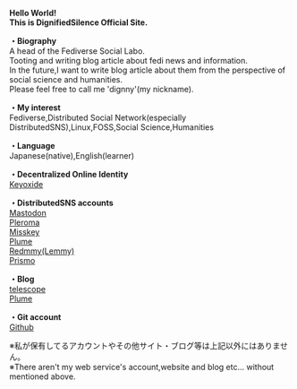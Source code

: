 <b>Hello World!<br>
This is DignifiedSilence Official Site.<br></b>

<b>・Biography<br></b>
A head of the Fediverse Social Labo.<br>
Tooting and writing blog article about fedi news and information.<br>
In the future,I want to write blog article about them from the perspective of social science and humanities.<br>
Please feel free to call me 'dignny'(my nickname).<br>

<b>・My interest<br></b>
Fediverse,Distributed Social Network(especially DistributedSNS),Linux,FOSS,Social Science,Humanities

<b>・Language<br></b>
Japanese(native),English(learner)

<b>・Decentralized Online Identity<br></b>
<a rel="me" href="https://keyoxide.org/56009512106009B8EFBD759599212BBD7D892057">Keyoxide</a>

<b>・DistributedSNS accounts<br></b>
<a rel="me" href="https://ukadon.shillest.net/@4ioskd">Mastodon</a><br>
<a rel="me" href="https://lufimianet.jp/users/4ioskd">Pleroma</a><br>
<a rel="me" href="https://misskey.de/@4ioskd">Misskey</a><br>
<a rel="me" href="https://plume.xn--krsgw--n73t.com/@/4ioskd">Plume</a><br>
<a rel="me" href="https://lemmy.cardina1.red/u/DignifiedSilence">Redmmy(Lemmy)</a><br>
<a rel="me" href="https://prismo.fedibird.com/@4ioskd">Prismo</a>
  
<b>・Blog<br></b>
<a rel="me" href="https://telescope.ac/feditointanetutonoarekore-y3y78Azj8">telescope</a><br>
<a rel="me" href="https://plume.xn--krsgw--n73t.com/@/4ioskd">Plume</a><br>

<b>・Git account<br></b>
<a rel="me" href="https://github.com/4ioskd">Github</a>

※私が保有してるアカウントやその他サイト・ブログ等は上記以外にはありません。<br>
※There aren't my web service's account,website and blog etc... without mentioned above.
